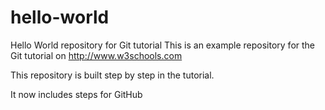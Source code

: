 # hello-world
Hello World repository for Git tutorial 
This is an example repository for the Git tutorial on http://www.w3schools.com

This repository is built step by step in the tutorial.

It now includes steps for GitHub
